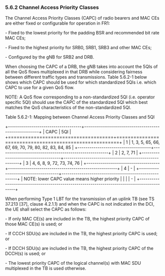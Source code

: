 ### 5.6.2 Channel Access Priority Classes

The Channel Access Priority Classes (CAPC) of radio bearers and MAC CEs
are either fixed or configurable for operation in FR1:

\- Fixed to the lowest priority for the padding BSR and recommended bit
rate MAC CEs;

\- Fixed to the highest priority for SRB0, SRB1, SRB3 and other MAC CEs;

\- Configured by the gNB for SRB2 and DRB.

When choosing the CAPC of a DRB, the gNB takes into account the 5QIs of
all the QoS flows multiplexed in that DRB while considering fairness
between different traffic types and transmissions. Table 5.6.2-1 below
shows which CAPC should be used for which standardized 5QIs i.e. which
CAPC to use for a given QoS flow.

NOTE: A QoS flow corresponding to a non-standardized 5QI (i.e. operator
specific 5QI) should use the CAPC of the standardized 5QI which best
matches the QoS characteristics of the non-standardized 5QI.

Table 5.6.2-1: Mapping between Channel Access Priority Classes and 5QI

+-------------------------------------+-------------------------------------------------------+
| CAPC                                | 5QI                                                   |
+=====================================+=======================================================+
| 1                                   | 1, 3, 5, 65, 66, 67, 69, 70, 79, 80, 82, 83, 84, 85   |
+-------------------------------------+-------------------------------------------------------+
| 2                                   | 2, 7, 71                                              |
+-------------------------------------+-------------------------------------------------------+
| 3                                   | 4, 6, 8, 9, 72, 73, 74, 76                            |
+-------------------------------------+-------------------------------------------------------+
| 4                                   | \-                                                    |
+-------------------------------------+-------------------------------------------------------+
| NOTE: lower CAPC value means higher priority                                                |
|                                                                                             |
| \-                                                                                          |
+---------------------------------------------------------------------------------------------+

When performing Type 1 LBT for the transmission of an uplink TB (see TS
37.213 \[37\], clause 4.2.1.1) and when the CAPC is not indicated in the
DCI, the UE shall select the CAPC as follows:

\- If only MAC CE(s) are included in the TB, the highest priority CAPC
of those MAC CE(s) is used; or

\- If CCCH SDU(s) are included in the TB, the highest priority CAPC is
used; or

\- If DCCH SDU(s) are included in the TB, the highest priority CAPC of
the DCCH(s) is used; or

\- The lowest priority CAPC of the logical channel(s) with MAC SDU
multiplexed in the TB is used otherwise.